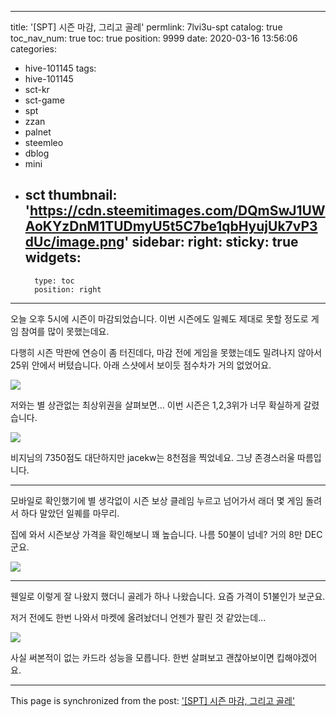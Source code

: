 
---
title: '[SPT] 시즌 마감, 그리고 골레'
permlink: 7lvi3u-spt
catalog: true
toc_nav_num: true
toc: true
position: 9999
date: 2020-03-16 13:56:06
categories:
- hive-101145
tags:
- hive-101145
- sct-kr
- sct-game
- spt
- zzan
- palnet
- steemleo
- dblog
- mini
- sct
thumbnail: 'https://cdn.steemitimages.com/DQmSwJ1UWAoKYzDnM1TUDmyU5t5C7be1qbHyujUk7vP3dUc/image.png'
sidebar:
    right:
        sticky: true
widgets:
    -
        type: toc
        position: right
---


오늘 오후 5시에 시즌이 마감되었습니다. 이번 시즌에도 일퀘도 제대로 못할 정도로 게임 참여를 많이 못했는데요.

다행히 시즌 막판에 연승이 좀 터진데다, 마감 전에 게임을 못했는데도 밀려나지 않아서 25위 안에서 버텼습니다. 아래 스샷에서 보이듯 점수차가 거의 없었어요.

![](https://cdn.steemitimages.com/DQmSwJ1UWAoKYzDnM1TUDmyU5t5C7be1qbHyujUk7vP3dUc/image.png)
<br>

저와는 별 상관없는 최상위권을 살펴보면... 이번 시즌은 1,2,3위가 너무 확실하게 갈렸습니다. 

![](https://cdn.steemitimages.com/DQmbuT4SNxr16TadJ9pk7GhPH1Sebc99Acj7VhEyf9emA82/image.png)
<br>

비지님의 7350점도 대단하지만 jacekw는 8천점을 찍었네요. 그냥 존경스러울 따름입니다.

---

모바일로 확인했기에 별 생각없이 시즌 보상 클레임 누르고 넘어가서 래더 몇 게임 돌려서 하다 말았던 일퀘를 마무리.

집에 와서 시즌보상 가격을 확인해보니 꽤 높습니다. 나름 50불이 넘네? 거의 8만 DEC군요.

![](https://cdn.steemitimages.com/DQmPRoTJATaRD85uMJT93BTwfWVEknXiDeBuZE3vbhuX2D8/image.png)
<br>

---

웬일로 이렇게 잘 나왔지 했더니 골레가 하나 나왔습니다. 요즘 가격이 51불인가 보군요.

저거 전에도 한번 나와서 마켓에 올려놨더니 언젠가 팔린 것 같았는데... 

![](https://cdn.steemitimages.com/DQmXZSDTun6LNFWpJdVgvbCQTstwnPDRMqeYS7LQeaunXAW/image.png)
<br>

사실 써본적이 없는 카드라 성능을 모릅니다. 한번 살펴보고 괜찮아보이면 킵해야겠어요.

- - -

This page is synchronized from the post: ['[SPT] 시즌 마감, 그리고 골레'](https://steemit.com/@glory7/7lvi3u-spt)
